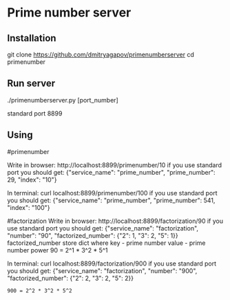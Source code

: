 Prime number server
===================

Installation
------------

git clone https://github.com/dmitryagapov/primenumberserver
cd primenumber

Run server
-----------

./primenumberserver.py [port_number]

standard port 8899

Using
---------
#primenumber

Write in browser:
    http://localhost:8899/primenumber/10 if you use standard port
    you should get:
    {"service_name": "prime_number", "prime_number": 29, "index": "10"}

In terminal:
    curl localhost:8899/primenumber/100 if you use standard port
    you should get:
    {"service_name": "prime_number", "prime_number": 541, "index": "100"}

#factorization
Write in browser:
    http://localhost:8899/factorization/90 if you use standard port
    you should get:
    {"service_name": "factorization", "number": "90", "factorized_number": {"2": 1, "3": 2, "5": 1}}
    factorized_number store dict where key   - prime number
                                       value - prime number power
    90 = 2^1 * 3^2 * 5^1

In terminal:
    curl localhost:8899/factorization/900 if you use standard port
    you should get:
    {"service_name": "factorization", "number": "900", "factorized_number": {"2": 2, "3": 2, "5": 2}}

    900 = 2^2 * 3^2 * 5^2